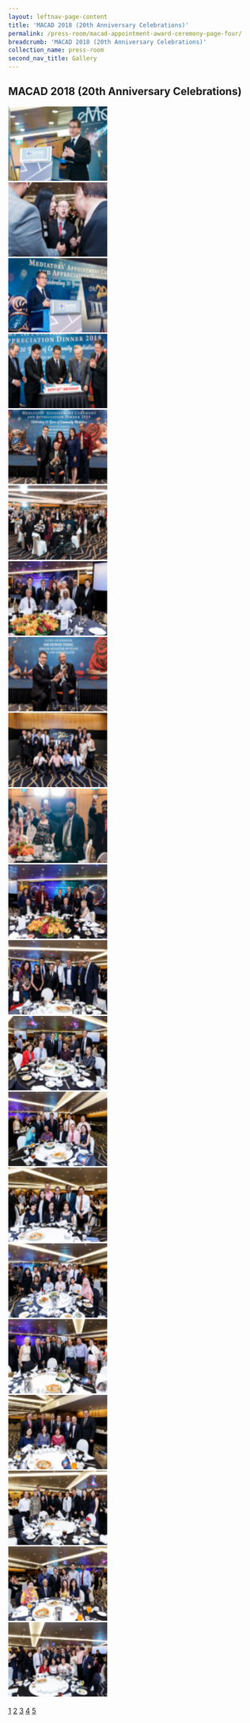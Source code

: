 ```yaml
---
layout: leftnav-page-content
title: 'MACAD 2018 (20th Anniversary Celebrations)'
permalink: /press-room/macad-appointment-award-ceremony-page-four/
breadcrumb: 'MACAD 2018 (20th Anniversary Celebrations)'
collection_name: press-room
second_nav_title: Gallery
---
```


<style>
  .row .col img {
  width: 200px;
  height: 150px;
}
</style>

MACAD 2018 (20th Anniversary Celebrations)
---

<div class="row">
  <div class="col is-4"><img src="/images/image22.png"></div>
  <div class="col is-4"><img src="/images/image23.png"></div>
  <div class="col is-4"><img src="/images/image24.png"></div>
</div>
<div class="row">
  <div class="col is-4"><img src="/images/image25.png"></div>
  <div class="col is-4"><img src="/images/image26.png"></div>
  <div class="col is-4"><img src="/images/image27.png"></div>
</div>
<div class="row">
  <div class="col is-4"><img src="/images/image28.png"></div>
  <div class="col is-4"><img src="/images/image29.png"></div>
  <div class="col is-4"><img src="/images/image30.png"></div>
</div>
<div class="row">
  <div class="col is-4"><img src="/images/image31.png"></div>
  <div class="col is-4"><img src="/images/image32.png"></div>
  <div class="col is-4"><img src="/images/image33.png"></div>
</div>
<div class="row">
  <div class="col is-4"><img src="/images/image34.png"></div>
  <div class="col is-4"><img src="/images/image35.png"></div>
  <div class="col is-4"><img src="/images/image36.png"></div>
</div>
<div class="row">
  <div class="col is-4"><img src="/images/image37.png"></div>
  <div class="col is-4"><img src="/images/image38.png"></div>
  <div class="col is-4"><img src="/images/image39.png"></div>
</div>
<div class="row">
  <div class="col is-4"><img src="/images/image40.png"></div>
  <div class="col is-4"><img src="/images/image41.png"></div>
  <div class="col is-4"><img src="/images/image42.png"></div>
</div><br>

  <div class="pagination">
    <a href="/press-room/macad-appointment-award-ceremony/">1</a>
    <a href="/press-room/macad-appointment-award-ceremony-page-two/">2</a>
    <a href="/press-room/macad-appointment-award-ceremony-page-three/">3</a>
    <a href="/press-room/macad-appointment-award-ceremony-page-four/">4</a>
    <a href="/press-room/macad-appointment-award-ceremony-page-five/">5</a>
  </div>


